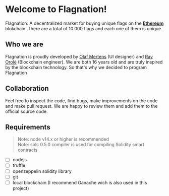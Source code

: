 # Welcome to Flagnation!
  
Flagnation: A decentralized market for buying unique flags on the **[Ethereum](https://ethereum.org)** blokchain. There are a total of 10.000 flags and each one of them is unique.

## Who we are

Flagnation is proudly developed by [Olaf Mertens](https://www.instagram.com/olaf.mertens/) (UI designer) and [Ray Orolé](https://www.instagram.com/ray.orole/) (Blockchain engineer).
We are both 16 years old and are truly inspired by the blockchain technology. So that's why we decided to program Flagnation

## Collaboration

Feel free to inspect the code, find bugs, make improvements on the code and make pull request. 
We are happy to review them and add them to the official source code.

## Requirements
> Note: node v14.x or higher is recommended<br>
> Note: solc 0.5.0 compiler is used for compiling Solidity smart contracts
 - [ ] nodejs
 - [ ] truffle
 - [ ] openzeppelin solidity library
 - [ ] git
 - [ ] local blockchain (I recommend Ganache wich is also used in this project)
